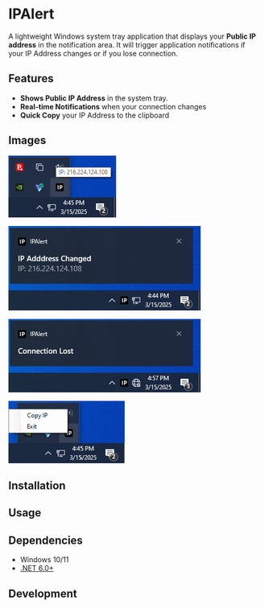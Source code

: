 # IPAlert

A lightweight Windows system tray application that displays your **Public IP address** in the notification area. It will trigger application notifications if your IP Address changes or if you lose connection.

## Features
- **Shows Public IP Address** in the system tray.
- **Real-time Notifications** when your connection changes
- **Quick Copy** your IP Address to the clipboard 


## Images
![IP Address on hover](Images/IPAddress.png)

![IP Address Changed notification](Images/IPAddressChanged.png)

![Connection Lost notification](Images/ConnectionLost.png)

![Right click options](Images/RightClick.png)

## Installation

## Usage

## Dependencies
- Windows 10/11
- [.NET 6.0+](https://dotnet.microsoft.com/en-us/download)

## Development